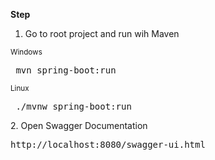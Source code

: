 <b>Step</b>
1. Go to root project and run wih Maven 
<p><small>Windows</small></p>
<span><pre> mvn spring-boot:run</pre></span>
<p><small>Linux</small></p>
<span><pre> ./mvnw spring-boot:run</pre></span>
2. Open Swagger Documentation <pre>http://localhost:8080/swagger-ui.html</pre>
  
